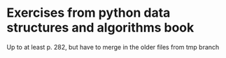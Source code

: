 # Exercises from python data structures and algorithms book

Up to at least p. 282, but have to merge in the older files from tmp branch
